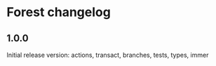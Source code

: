 # Forest changelog

## 1.0.0 

Initial release version: actions, transact, branches, tests, types, immer